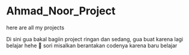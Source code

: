 # Ahmad_Noor_Project
here are all my projects

Di sini gua bakal bagiin project ringan dan sedang, gua buat karena lagi belajar hehe 🍍
sori misalkan berantakan codenya karena baru belajar
